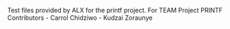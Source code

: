 Test files provided by ALX for the printf project.
For TEAM Project PRINTF
Contributors - Carrol Chidziwo
             - Kudzai Zoraunye

